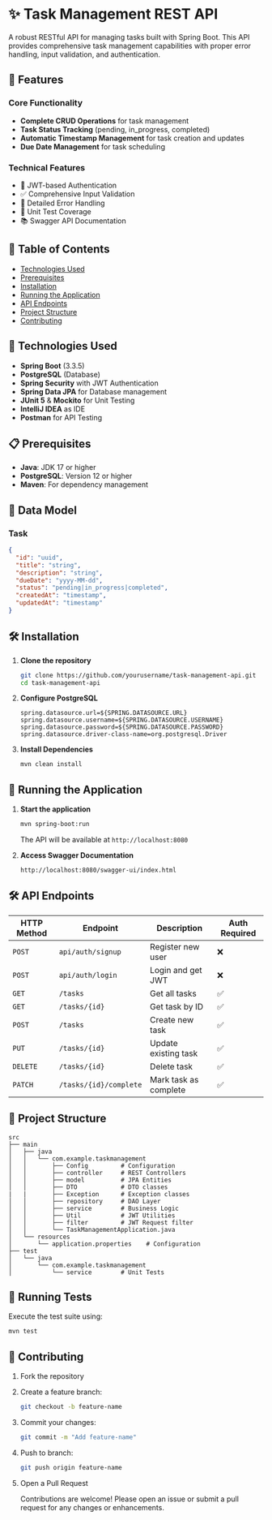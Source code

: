 # ✨ Task Management REST API

A robust RESTful API for managing tasks built with Spring Boot. This API provides comprehensive task management capabilities with proper error handling, input validation, and authentication.

## 🚀 Features

### Core Functionality
- **Complete CRUD Operations** for task management
- **Task Status Tracking** (pending, in_progress, completed)
- **Automatic Timestamp Management** for task creation and updates
- **Due Date Management** for task scheduling

### Technical Features
- 🔐 JWT-based Authentication
- ✅ Comprehensive Input Validation
- 📝 Detailed Error Handling
- 🧪 Unit Test Coverage
- 📚 Swagger API Documentation

## 📑 Table of Contents

- [Technologies Used](#-technologies-used)
- [Prerequisites](#-prerequisites)
- [Installation](#-installation)
- [Running the Application](#-running-the-application)
- [API Endpoints](#%EF%B8%8F-api-endpoints)
- [Project Structure](#-project-structure)
- [Contributing](#-contributing)

## 🔧 Technologies Used

- **Spring Boot** (3.3.5)
- **PostgreSQL** (Database)
- **Spring Security** with JWT Authentication
- **Spring Data JPA** for Database management
- **JUnit 5** & **Mockito** for Unit Testing
- **IntelliJ IDEA** as IDE
- **Postman** for API Testing

## 📋 Prerequisites

- **Java**: JDK 17 or higher
- **PostgreSQL**: Version 12 or higher
- **Maven**: For dependency management

## 💾 Data Model

### Task
```json
{
  "id": "uuid",
  "title": "string",
  "description": "string",
  "dueDate": "yyyy-MM-dd",
  "status": "pending|in_progress|completed",
  "createdAt": "timestamp",
  "updatedAt": "timestamp"
}
```

## 🛠️ Installation

1. **Clone the repository**
   ```bash
   git clone https://github.com/yourusername/task-management-api.git
   cd task-management-api
   ```

2. **Configure PostgreSQL**
   ```properties
   spring.datasource.url=${SPRING.DATASOURCE.URL}
   spring.datasource.username=${SPRING.DATASOURCE.USERNAME}
   spring.datasource.password=${SPRING.DATASOURCE.PASSWORD}
   spring.datasource.driver-class-name=org.postgresql.Driver
   ```

3. **Install Dependencies**
   ```bash
   mvn clean install
   ```

## 🚦 Running the Application

1. **Start the application**
   ```bash
   mvn spring-boot:run
   ```
   The API will be available at `http://localhost:8080`

2. **Access Swagger Documentation**
   ```
   http://localhost:8080/swagger-ui/index.html
   ```

## 🛠️ API Endpoints

| HTTP Method | Endpoint                | Description              | Auth Required |
|-------------|------------------------|--------------------------|---------------|
| `POST`      | `api/auth/signup`      | Register new user        | ❌            |
| `POST`      | `api/auth/login`       | Login and get JWT       | ❌            |
| `GET`       | `/tasks`               | Get all tasks           | ✅            |
| `GET`       | `/tasks/{id}`          | Get task by ID          | ✅            |
| `POST`      | `/tasks`               | Create new task         | ✅            |
| `PUT`       | `/tasks/{id}`          | Update existing task    | ✅            |
| `DELETE`    | `/tasks/{id}`          | Delete task             | ✅            |
| `PATCH`     | `/tasks/{id}/complete` | Mark task as complete   | ✅            |

## 📁 Project Structure

```
src
├── main
│   ├── java
│   │   └── com.example.taskmanagement
│   │       ├── Config         # Configuration
│   │       ├── controller     # REST Controllers
│   │       ├── model          # JPA Entities
│   │       ├── DTO            # DTO classes
|   |       ├── Exception      # Exception classes
│   │       ├── repository     # DAO Layer
│   │       ├── service        # Business Logic
│   │       ├── Util           # JWT Utilities
│   │       ├── filter         # JWT Request filter
│   │       └── TaskManagementApplication.java
│   └── resources
│       └── application.properties    # Configuration
├── test
│   └── java
│       └── com.example.taskmanagement
│           └── service        # Unit Tests
```

## 🧪 Running Tests

Execute the test suite using:
```bash
mvn test
```

## 🤝 Contributing

1. Fork the repository
2. Create a feature branch:
   ```bash
   git checkout -b feature-name
   ```
3. Commit your changes:
   ```bash
   git commit -m "Add feature-name"
   ```
4. Push to branch:
   ```bash
   git push origin feature-name
   ```
5. Open a Pull Request

   Contributions are welcome! Please open an issue or submit a pull request for any changes or enhancements.


